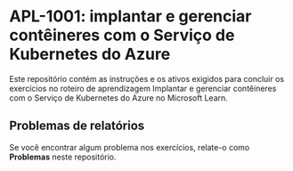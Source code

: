 # APL-1001: implantar e gerenciar contêineres com o Serviço de Kubernetes do Azure

Este repositório contém as instruções e os ativos exigidos para concluir os exercícios no roteiro de aprendizagem  Implantar e gerenciar contêineres com o Serviço de Kubernetes do Azure no Microsoft Learn.
## Problemas de relatórios
Se você encontrar algum problema nos exercícios, relate-o como **Problemas** neste repositório.
